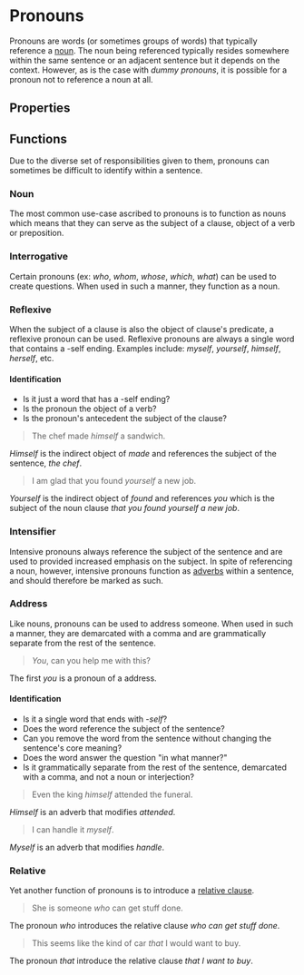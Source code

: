 # Pronouns
<!-- +elementInfo -->
<!-- !pronoun -->
Pronouns are words (or sometimes groups of words) that typically reference a [noun](/element/noun). The noun being referenced typically resides somewhere within the same sentence or an adjacent sentence but it depends on the context. However, as is the case with *dummy pronouns*, it is possible for a pronoun not to reference a noun at all. 
<!-- !pronoun -->

## Properties
<!-- +propertySummary -->

## Functions
Due to the diverse set of responsibilities given to them, pronouns can sometimes be difficult to identify within a sentence.

### Noun
The most common use-case ascribed to pronouns is to function as nouns which means that they can serve as the subject of a clause, object of a verb or preposition.

### Interrogative
Certain pronouns (ex: *who*, *whom*, *whose*, *which*, *what*) can be used to create questions. When used in such a manner, they function as a noun.

### Reflexive
When the subject of a clause is also the object of clause's predicate, a reflexive pronoun can be used. Reflexive pronouns are always a single word that contains a -self ending. Examples include: *myself*, *yourself*, *himself*, *herself*, etc.

#### Identification
- Is it just a word that has a -self ending?
- Is the pronoun the object of a verb?
- Is the pronoun's antecedent the subject of the clause?

<!-- *pronoun.reflexive_ex1 -->
> The chef made *himself* a sandwich.
<!-- .caption -->
*Himself* is the indirect object of *made* and references the subject of the sentence, *the chef*.

<!-- *pronoun.reflexive_ex2 -->
> I am glad that you found *yourself* a new job.
<!-- .caption -->
*Yourself* is the indirect object of *found* and references *you* which is the subject of the noun clause *that you found yourself a new job*.

### Intensifier
Intensive pronouns always reference the subject of the sentence and are used to provided increased emphasis on the subject. In spite of referencing a noun, however, intensive pronouns function as [adverbs](/element/adverb) within a sentence, and should therefore be marked as such.

### Address
Like nouns, pronouns can be used to address someone. When used in such a manner, they are demarcated with a comma and are grammatically separate from the rest of the sentence.

> *You*, can you help me with this?
<!-- .caption -->
The first *you* is a pronoun of a address.

#### Identification
- Is it a single word that ends with -*self*?
- Does the word reference the subject of the sentence?
- Can you remove the word from the sentence without changing the sentence's core meaning?
- Does the word answer the question "in what manner?"
- Is it grammatically separate from the rest of the sentence, demarcated with a comma, and not a noun or interjection?

<!-- *pronoun.intensifier_ex1 -->
> Even the king *himself* attended the funeral.
<!-- .caption -->
*Himself* is an adverb that modifies *attended*.

<!-- *pronoun.intensifier_ex2 -->
> I can handle it *myself*.
<!-- .caption -->
*Myself* is an adverb that modifies *handle*.

### Relative
Yet another function of pronouns is to introduce a [relative clause](/element/relative-clause).

<!-- *pronoun.relative_ex1 -->
> She is someone *who* can get stuff done.
<!-- .caption -->
The pronoun *who* introduces the relative clause *who can get stuff done*.

<!-- *pronoun.relative_ex2 -->
> This seems like the kind of car *that* I would want to buy.
<!-- .caption -->
The pronoun *that* introduce the relative clause *that I want to buy*.